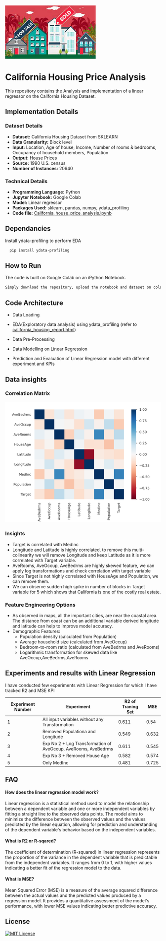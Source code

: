 ![Logo](https://github.com/vishawjeetd/California_Housing_Price_Analysis/blob/main/img/california_house_banner.jpg?raw=True)





# California Housing Price Analysis

This repository contains the Analysis and implementation of a linear regressor on the California Housing Dataset.




## Implementation Details

### Dataset Details
- **Dataset:** California Housing Dataset from SKLEARN
- **Data Granularity:** Block level
- **Input:** Location, Age of house, Income, Number of rooms & bedrooms, Occupancy of household members, Population
- **Output:** House Prices
- **Source:** 1990 U.S. census
- **Number of Instances:** 20640

### Technical Details
- **Programming Language:** Python
- **Jupyter Notebook:** Google Colab
- **Model:** Linear regressor
- **Packages Used:** sklearn, pandas, numpy, ydata_profiling
- **Code file:** [California_house_price_analysis.ipynb](https://github.com/vishawjeetd/California_Housing_Price_Analysis/blob/main/src/California_house_price_analysis.ipynb)



## Dependancies

Install ydata-profiling to perform EDA

```bash
  pip install ydata-profiling
```

## How to Run

The code is built on Google Colab on an iPython Notebook. 

```bash
Simply download the repository, upload the notebook and dataset on colab, and hit play!
```
    
## Code Architecture

- Data Loading

- EDA(Exploratory data analysis) using ydata_profiling (refer to [california_housing_report.html](https://github.com/vishawjeetd/California_Housing_Price_Analysis/blob/main/src/california_housing_report.html))

- Data Pre-Processing

- Data Modelling on Linear Regression

- Prediction and Evaluation of Linear Regression model with different experiment and KPIs





## Data insights

### Correlation Matrix

![Correlation Image](https://github.com/vishawjeetd/California_Housing_Price_Analysis/blob/main/img/Correlation_matrix.png?raw=True)

### Insights

 - Target is correlated with MedInc
 - Longitude and Latitude is highly correlated, to remove this multi-colinearity we will remove Longitude and keep Latitude as it is more correlated with Target variable.
 - AveRooms, AveOccup, AveBedrms are highly skewed feature, we can apply log transformations and check correlation with target variable
 - Since Target is not highly correlated with HouseAge and Population, we can remove them.
 - We can observe sudden high spike in number of blocks in Target variable for 5 which shows that California is one of the costly real estate.

### Feature Engineering Options

 - As observed in maps, all the important cities, are near the coastal area. The distance from coast can be an additional variable derived longitude and latitude can help to improve model accuracy.
 - Demographic Features:
    - Population density (calculated from Population)   
    - Average household size (calculated from AveOccup) 
    - Bedroom-to-room ratio (calculated from AveBedrms and AveRooms)
    - Logarithmic transformation for skewed data like AveOccup,AveBedrms,AveRooms




## Experiments and results with Linear Regression

I have conducted few experiments with Linear Regression for which I have tracked R2 and MSE KPI

| Experiment Number | Experiment                                                      | R2 of Traning Set | MSE  |
|--------------------|-----------------------------------------------------------------|-------------------|------|
| 1                  | All input variables without any Transformation                  | 0.611             | 0.54 |
| 2                  | Removed Populationa and Longitude                              | 0.549             | 0.632|
| 3                  | Exp No 2 + Log Transformation of AveOccup, AveRooms, AveBedrms| 0.611             | 0.545|
| 4                  | Exp No 3 + Removed House Age                                   | 0.582             | 0.574|
| 5                  | Only MedInc                                                     | 0.481             | 0.725|



## FAQ

#### How does the linear regression model work?

Linear regression is a statistical method used to model the relationship between a dependent variable and one or more independent variables by fitting a straight line to the observed data points. The model aims to minimize the difference between the observed values and the values predicted by the linear equation, allowing for prediction and understanding of the dependent variable's behavior based on the independent variables.


#### What is R2 or R-sqared?

The coefficient of determination (R-squared) in linear regression represents the proportion of the variance in the dependent variable that is predictable from the independent variables. It ranges from 0 to 1, with higher values indicating a better fit of the regression model to the data.

#### What is MSE?

Mean Squared Error (MSE) is a measure of the average squared difference between the actual values and the predicted values produced by a regression model. It provides a quantitative assessment of the model's performance, with lower MSE values indicating better predictive accuracy.


## License

[![MIT License](https://img.shields.io/badge/License-MIT-green.svg)](https://choosealicense.com/licenses/mit/)
